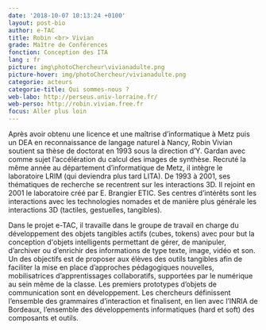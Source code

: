 ```yaml
---
date: '2018-10-07 10:13:24 +0100'
layout: post-bio
author: e-TAC
title: Robin <br> Vivian
grade: Maître de Conférences 
fonction: Conception des ITA
lang : fr
picture: img\photoChercheur\vivianadulte.png
picture-hover: img/photoChercheur/vivianadulte.png
categorie: acteurs
categorie-title: Qui sommes-nous ?
web-labo: http://perseus.univ-lorraine.fr/
web-perso: http://robin.vivian.free.fr 
focus: Aller plus loin
---
```



Après avoir obtenu une licence et une maîtrise d’informatique à Metz puis un DEA en reconnaissance de langage naturel à Nancy, Robin Vivian soutient sa thèse de doctorat en 1993 sous la direction d’Y. Gardan avec comme sujet l’accélération du calcul des images de synthèse. Recruté la même année au département d’informatique de Metz, il intègre le laboratoire LRIM (qui deviendra plus tard LITA). De 1993 à 2001, ses thématiques de recherche se recentrent sur les interactions 3D. Il rejoint en 2001 le laboratoire créé par E. Brangier ETIC. Ses centres d’intérêts sont les interactions avec les technologies nomades et de manière plus générale les interactions 3D (tactiles, gestuelles, tangibles). 

Dans le projet e-TAC, il travaille dans le groupe de travail en charge du développement des objets tangibles actifs (cubes, tokens) avec pour but la conception d'objets intelligents permettant de gérer, de manipuler, d’archiver ou d’enrichir des informations de type texte, image, vidéo et son. Un des objectifs est de proposer aux élèves des outils tangibles afin de faciliter la mise en place d’approches pédagogiques nouvelles, mobilisatrices d’apprentissages collaboratifs, supportées par le numérique au sein même de la classe. Les premiers prototypes d’objets de communication sont en développement. Les chercheurs définissent l’ensemble des grammaires d’interaction et finalisent, en lien avec l’INRIA de Bordeaux, l’ensemble des développements informatiques (hard et soft) des composants et outils.



